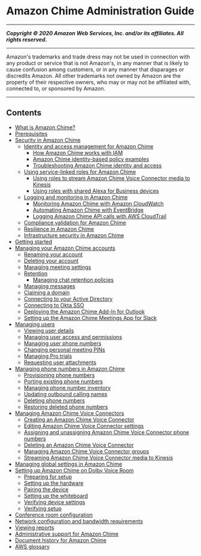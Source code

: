 # Amazon Chime Administration Guide

-----
*****Copyright &copy; 2020 Amazon Web Services, Inc. and/or its affiliates. All rights reserved.*****

-----
Amazon's trademarks and trade dress may not be used in 
     connection with any product or service that is not Amazon's, 
     in any manner that is likely to cause confusion among customers, 
     or in any manner that disparages or discredits Amazon. All other 
     trademarks not owned by Amazon are the property of their respective
     owners, who may or may not be affiliated with, connected to, or 
     sponsored by Amazon.

-----
## Contents
+ [What is Amazon Chime?](what-is-chime.md)
+ [Prerequisites](prereqs.md)
+ [Security in Amazon Chime](security.md)
   + [Identity and access management for Amazon Chime](security-iam.md)
      + [How Amazon Chime works with IAM](security_iam_service-with-iam.md)
      + [Amazon Chime identity-based policy examples](security_iam_id-based-policy-examples.md)
      + [Troubleshooting Amazon Chime identity and access](security_iam_troubleshoot.md)
   + [Using service-linked roles for Amazon Chime](using-service-linked-roles.md)
      + [Using roles to stream Amazon Chime Voice Connector media to Kinesis](using-service-linked-roles-stream.md)
      + [Using roles with shared Alexa for Business devices](using-service-linked-roles-a4b.md)
   + [Logging and monitoring in Amazon Chime](monitoring-overview.md)
      + [Monitoring Amazon Chime with Amazon CloudWatch](monitoring-cloudwatch.md)
      + [Automating Amazon Chime with EventBridge](automating-chime-with-cloudwatch-events.md)
      + [Logging Amazon Chime API calls with AWS CloudTrail](cloudtrail.md)
   + [Compliance validation for Amazon Chime](compliance.md)
   + [Resilience in Amazon Chime](disaster-recovery-resiliency.md)
   + [Infrastructure security in Amazon Chime](infrastructure-security.md)
+ [Getting started](getting-started.md)
+ [Managing your Amazon Chime accounts](manage-chime-account.md)
   + [Renaming your account](rename-account.md)
   + [Deleting your account](enterprise-account.md)
   + [Managing meeting settings](mtg-settings.md)
   + [Retention](archive-retention.md)
      + [Managing chat retention policies](chat-retention.md)
   + [Managing messages](message-settings.md)
   + [Claiming a domain](claim-domain.md)
   + [Connecting to your Active Directory](active_directory.md)
   + [Connecting to Okta SSO](okta_sso.md)
   + [Deploying the Amazon Chime Add-In for Outlook](deploy-addin.md)
   + [Setting up the Amazon Chime Meetings App for Slack](config-slack.md)
+ [Managing users](manage-users.md)
   + [Viewing user details](user-details.md)
   + [Managing user access and permissions](manage-access.md)
   + [Managing user phone numbers](user-phone.md)
   + [Changing personal meeting PINs](change-PINs.md)
   + [Managing Pro trials](manage-protrials.md)
   + [Requesting user attachments](request-attachments.md)
+ [Managing phone numbers in Amazon Chime](phone-numbers.md)
   + [Provisioning phone numbers](provision-phone.md)
   + [Porting existing phone numbers](porting.md)
   + [Managing phone number inventory](phone-inventory.md)
   + [Updating outbound calling names](calling-name.md)
   + [Deleting phone numbers](delete-phone.md)
   + [Restoring deleted phone numbers](restore-phone.md)
+ [Managing Amazon Chime Voice Connectors](voice-connectors.md)
   + [Creating an Amazon Chime Voice Connector](create-voicecon.md)
   + [Editing Amazon Chime Voice Connector settings](edit-voicecon.md)
   + [Assigning and unassigning Amazon Chime Voice Connector phone numbers](assign-voicecon.md)
   + [Deleting an Amazon Chime Voice Connector](delete-voicecon.md)
   + [Managing Amazon Chime Voice Connector groups](voice-connector-groups.md)
   + [Streaming Amazon Chime Voice Connector media to Kinesis](start-kinesis-vc.md)
+ [Managing global settings in Amazon Chime](manage-global.md)
+ [Setting up Amazon Chime on Dolby Voice Room](setup-dolby.md)
   + [Preparing for setup](prepare-setup.md)
   + [Setting up the hardware](setup-hardware.md)
   + [Pairing the device](pair-device.md)
   + [Setting up the whiteboard](setup-whiteboard.md)
   + [Verifying device settings](device-settings.md)
   + [Verifying setup](verify-setup.md)
+ [Conference room configuration](configure-rooms.md)
+ [Network configuration and bandwidth requirements](network-config.md)
+ [Viewing reports](view-reports.md)
+ [Administrative support for Amazon Chime](chime-getting-admin-support.md)
+ [Document history for Amazon Chime](doc-history.md)
+ [AWS glossary](glossary.md)